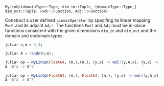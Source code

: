 `MyLinOp(domainType::Type, dim_in::Tuple, [domainType::Type,] dim_out::Tuple, Fwd!::Function, Adj!::Function)`

Construct a user defined `LinearOperator` by specifing its linear mapping `Fwd!` and its adjoint `Adj!`. The functions `Fwd!` and `Adj` must be in-place functions consistent with the given dimensions `dim_in` and `dim_out` and the domain and codomain types.

```julia
julia> n,m = 5,4;

julia> A = randn(n,m);

julia> op = MyLinOp(Float64, (m,),(n,), (y,x) -> mul!(y,A,x), (y,x) -> mul!(y,A',x))
A  ℝ^4 -> ℝ^5

julia> op = MyLinOp(Float64, (m,), Float64, (n,), (y,x) -> mul!(y,A,x), (y,x) -> mul!(y,A',x))
A  ℝ^4 -> ℝ^5

```
